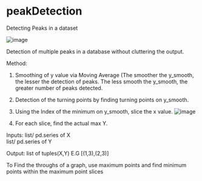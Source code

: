 # peakDetection
Detecting Peaks in a dataset

![image](https://user-images.githubusercontent.com/52102632/172800779-59e4ab20-e53c-4d2c-8707-3b18511eec3c.png)

Detection of multiple peaks in a database without cluttering the output.


Method:
1. Smoothing of y value via Moving Average (The smoother the y_smooth, the lesser the detection of peaks. The less smooth the y_smooth, the greater number of peaks detected.

2. Detection of the turning points by finding turning points on y_smooth.

3. Using the Index of the minimum on y_smooth, slice the x value.
![image](https://user-images.githubusercontent.com/52102632/172804778-d8451b2f-829e-4cef-8850-585e7a1c98a7.png)


4. For each slice, find the actual max Y.

Inputs: list/ pd.series of X  
        list/ pd.series of Y
        
Output: list of tuples(X,Y)
        E.G [(1,3),(2,3)]
        
To Find the throughs of a graph, use maximum points and find minimum points within the maximum point slices
